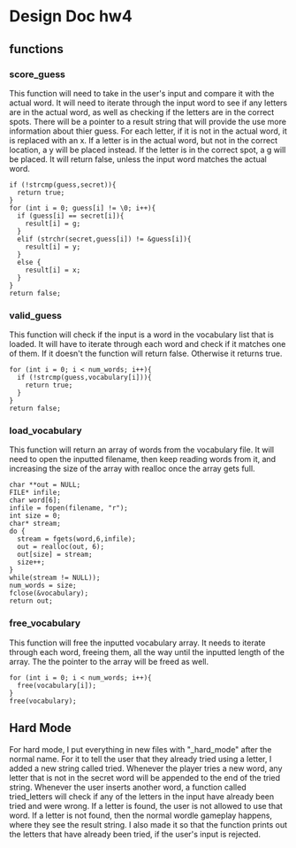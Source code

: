 # Design Doc hw4

## functions
### score_guess

This function will need to take in the user's input and compare it with the actual word. It will need to iterate through the input word to see if any letters are in the actual word, as well as checking if the letters are in the correct spots. There will be a pointer to a result string that will provide the use more information about thier guess. For each letter, if it is not in the actual word, it is replaced with an x. If a letter is in the actual word, but not in the correct location, a y will be placed instead. If the letter is in the correct spot, a g will be placed. It will return false, unless the input word matches the actual word.
```
if (!strcmp(guess,secret)){
  return true;
} 
for (int i = 0; guess[i] != \0; i++){
  if (guess[i] == secret[i]){
    result[i] = g;
  }
  elif (strchr(secret,guess[i]) != &guess[i]){
    result[i] = y;
  }
  else {
    result[i] = x;
  }
} 
return false;
```  

### valid_guess

This function will check if the input is a word in the vocabulary list that is loaded. It will have to iterate through each word and check if it matches one of them. If it doesn't the function will return false. Otherwise it returns true.
```
for (int i = 0; i < num_words; i++){
  if (!strcmp(guess,vocabulary[i])){
    return true;
  }
}
return false;
```

### load_vocabulary

This function will return an array of words from the vocabulary file. It will need to open the inputted filename, then keep reading words from it, and increasing the size of the array with realloc once the array gets full.
```
char **out = NULL;
FILE* infile;
char word[6];
infile = fopen(filename, "r");
int size = 0;
char* stream;
do {
  stream = fgets(word,6,infile);
  out = realloc(out, 6);
  out[size] = stream;
  size++;
}
while(stream != NULL));
num_words = size;
fclose(&vocabulary);
return out;
```

### free_vocabulary

This function will free the inputted vocabulary array. It needs to iterate through each word, freeing them, all the way until the inputted length of the array. The the pointer to the array will be freed as well.
```
for (int i = 0; i < num_words; i++){
  free(vocabulary[i]);
}
free(vocabulary);
```

## Hard Mode

For hard mode, I put everything in new files with "_hard_mode" after the normal name. For it to tell the user that they already tried using a letter, I added a new string called tried. Whenever the player tries a new word, any letter that is not in the secret word will be appended to the end of the tried string. Whenever the user inserts another word, a function called tried_letters will check if any of the letters in the input have already been tried and were wrong. If a letter is found, the user is not allowed to use that word. If a letter is not found, then the normal wordle gameplay happens, where they see the result string. I also made it so that the function prints out the letters that have already been tried, if the user's input is rejected.
